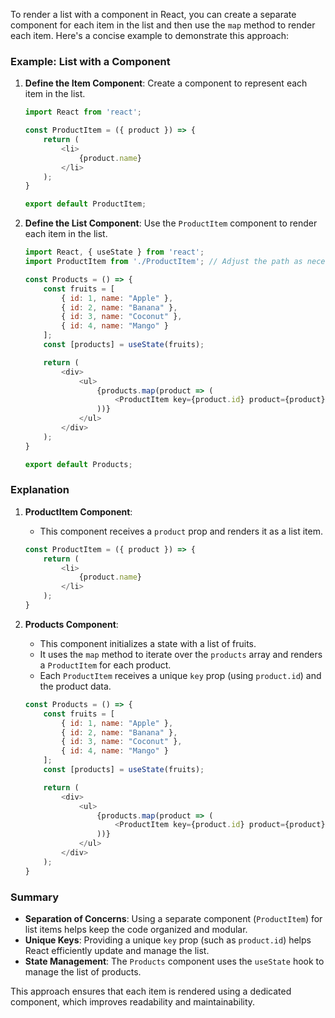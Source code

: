 To render a list with a component in React, you can create a separate component for each item in the list and then use the `map` method to render each item. Here's a concise example to demonstrate this approach:

### Example: List with a Component

1. **Define the Item Component**:
   Create a component to represent each item in the list.

   ```javascript
   import React from 'react';

   const ProductItem = ({ product }) => {
       return (
           <li>
               {product.name}
           </li>
       );
   }

   export default ProductItem;
   ```

2. **Define the List Component**:
   Use the `ProductItem` component to render each item in the list.

   ```javascript
   import React, { useState } from 'react';
   import ProductItem from './ProductItem'; // Adjust the path as necessary

   const Products = () => {
       const fruits = [
           { id: 1, name: "Apple" },
           { id: 2, name: "Banana" },
           { id: 3, name: "Coconut" },
           { id: 4, name: "Mango" }
       ];
       const [products] = useState(fruits);

       return (
           <div>
               <ul>
                   {products.map(product => (
                       <ProductItem key={product.id} product={product} />
                   ))}
               </ul>
           </div>
       );
   }

   export default Products;
   ```

### Explanation

1. **ProductItem Component**:
   - This component receives a `product` prop and renders it as a list item.
   
   ```javascript
   const ProductItem = ({ product }) => {
       return (
           <li>
               {product.name}
           </li>
       );
   }
   ```

2. **Products Component**:
   - This component initializes a state with a list of fruits.
   - It uses the `map` method to iterate over the `products` array and renders a `ProductItem` for each product.
   - Each `ProductItem` receives a unique `key` prop (using `product.id`) and the product data.

   ```javascript
   const Products = () => {
       const fruits = [
           { id: 1, name: "Apple" },
           { id: 2, name: "Banana" },
           { id: 3, name: "Coconut" },
           { id: 4, name: "Mango" }
       ];
       const [products] = useState(fruits);

       return (
           <div>
               <ul>
                   {products.map(product => (
                       <ProductItem key={product.id} product={product} />
                   ))}
               </ul>
           </div>
       );
   }
   ```

### Summary

- **Separation of Concerns**: Using a separate component (`ProductItem`) for list items helps keep the code organized and modular.
- **Unique Keys**: Providing a unique `key` prop (such as `product.id`) helps React efficiently update and manage the list.
- **State Management**: The `Products` component uses the `useState` hook to manage the list of products. 

This approach ensures that each item is rendered using a dedicated component, which improves readability and maintainability.